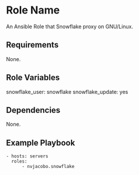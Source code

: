 Role Name
=========

An Ansible Role that Snowflake proxy on GNU/Linux.

Requirements
------------

None.

Role Variables
--------------

   snowflake_user: snowflake
   snowflake_update: yes


Dependencies
------------

None.

Example Playbook
----------------

    - hosts: servers
      roles:
          - nvjacobo.snowflake
